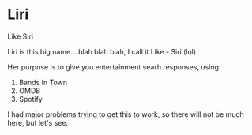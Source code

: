 # Liri
Like Siri

Liri is this big name... blah blah blah, I call it Like - Siri (lol).

Her purpose is to give you entertainment searh responses, using:
1. Bands In Town
1. OMDB
1. Spotify

I had major problems trying to get this to work, so there will not be much here, but let's see.
